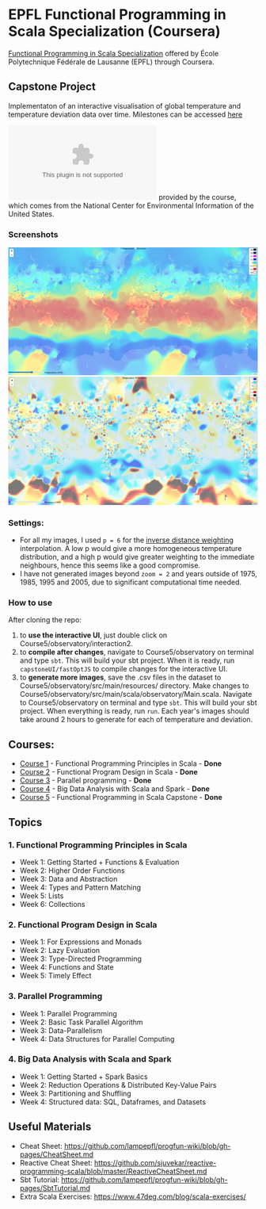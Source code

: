 # EPFL Functional Programming in Scala Specialization (Coursera)

[Functional Programming in Scala Specialization](https://www.coursera.org/specializations/scala) offered by École Polytechnique Fédérale de Lausanne (EPFL) through Coursera.


## Capstone Project

Implementaton of an interactive visualisation of global temperature and temperature deviation data over time. Milestones can be accessed [here](https://github.com/wxo15/EPFL-functional-programming-in-scala/blob/main/Course5/README.md)

![Dataset](https://moocs.scala-lang.org/files/scala-capstone-data.zip) provided by the course, which comes from the National Center for Environmental Information of the United States.

### Screenshots
![temperature](https://github.com/wxo15/EPFL-functional-programming-in-scala/blob/main/Course5/observatory/screenshots/temperature.png)
![deviation](https://github.com/wxo15/EPFL-functional-programming-in-scala/blob/main/Course5/observatory/screenshots/deviation.png)

### Settings:
- For all my images, I used `p = 6` for the [inverse distance weighting](https://en.wikipedia.org/wiki/Inverse_distance_weighting) interpolation. A low p would give a more homogeneous temperature distribution, and a high p would give greater weighting to the immediate neighbours, hence this seems like a good compromise.
- I have not generated images beyond `zoom = 2` and years outside of 1975, 1985, 1995 and 2005, due to significant computational time needed.

### How to use
After cloning the repo:
1. to **use the interactive UI**, just double click on Course5/observatory/interaction2.
2. to **compile after changes**, navigate to Course5/observatory on terminal and type `sbt`. This will build your sbt project. When it is ready, run `capstoneUI/fastOptJS` to compile changes for the interactive UI.
3. to **generate more images**, save the .csv files in the dataset to Course5/observatory/src/main/resources/ directory. Make changes to Course5/observatory/src/main/scala/observatory/Main.scala. Navigate to Course5/observatory on terminal and type `sbt`. This will build your sbt project. When everything is ready, run `run`. Each year's images should take around 2 hours to generate for each of temperature and deviation.


## Courses:
* [Course 1](https://www.coursera.org/learn/scala-functional-programming) - Functional Programming Principles in Scala - **Done**
* [Course 2](https://www.coursera.org/learn/scala-functional-program-design) - Functional Program Design in Scala - **Done**
* [Course 3](https://www.coursera.org/learn/scala-parallel-programming) - Parallel programming - **Done**
* [Course 4](https://www.coursera.org/learn/scala-spark-big-data) - Big Data Analysis with Scala and Spark - **Done**
* [Course 5](https://www.coursera.org/learn/scala-capstone) - Functional Programming in Scala Capstone - **Done**

## Topics

### 1. Functional Programming Principles in Scala
- Week 1: Getting Started + Functions & Evaluation
- Week 2: Higher Order Functions
- Week 3: Data and Abstraction
- Week 4: Types and Pattern Matching
- Week 5: Lists
- Week 6: Collections

### 2. Functional Program Design in Scala
- Week 1: For Expressions and Monads
- Week 2: Lazy Evaluation
- Week 3: Type-Directed Programming
- Week 4: Functions and State
- Week 5: Timely Effect

### 3. Parallel Programming
- Week 1: Parallel Programming
- Week 2: Basic Task Parallel Algorithm
- Week 3: Data-Parallelism
- Week 4: Data Structures for Parallel Computing

### 4. Big Data Analysis with Scala and Spark
- Week 1: Getting Started + Spark Basics
- Week 2: Reduction Operations & Distributed Key-Value Pairs
- Week 3: Partitioning and Shuffling
- Week 4: Structured data: SQL, Dataframes, and Datasets

## Useful Materials
- Cheat Sheet: https://github.com/lampepfl/progfun-wiki/blob/gh-pages/CheatSheet.md
- Reactive Cheat Sheet: https://github.com/sjuvekar/reactive-programming-scala/blob/master/ReactiveCheatSheet.md
- Sbt Tutorial: https://github.com/lampepfl/progfun-wiki/blob/gh-pages/SbtTutorial.md
- Extra Scala Exercises: https://www.47deg.com/blog/scala-exercises/



